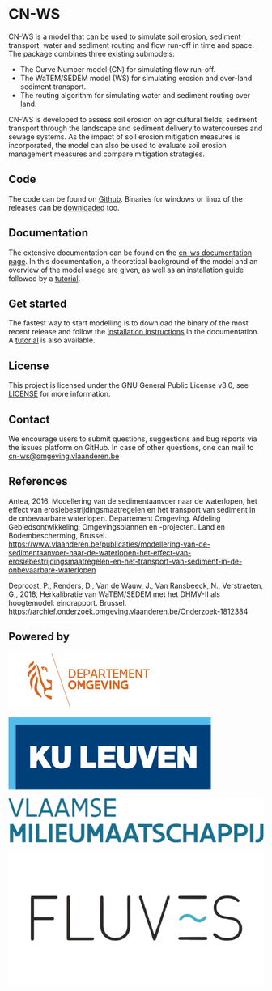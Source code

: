 # CN-WS

CN-WS is a model that can be used to
simulate soil erosion, sediment transport, water and sediment routing and
flow run-off in time and space. The package combines three existing submodels:

 - The Curve Number model (CN) for simulating flow run-off.
 - The WaTEM/SEDEM model (WS) for simulating erosion and over-land sediment
   transport.
 - The routing algorithm for simulating water and sediment routing over land.

CN-WS is developed to assess soil erosion on
agricultural fields, sediment transport through the landscape and sediment
delivery to watercourses and sewage systems. As the impact of soil erosion
mitigation measures is incorporated, the model can also be used to evaluate soil
erosion management measures and compare mitigation strategies.

## Code

The code can be found on [Github](https://github.com/cn-ws/cn-ws/). 
Binaries for windows or linux of the releases can be 
[downloaded](https://github.com/cn-ws/cn-ws/releases) too. 

## Documentation

The extensive documentation can be found on the 
[cn-ws documentation page](https://docs.fluves.net/cn_ws/index.html). 
In this documentation, a theoretical background of the model and an overview
of the model usage are given, as well as an installation guide followed by a
[tutorial](https://docs.fluves.net/cn_ws/tutorial.html).

## Get started

The fastest way to start modelling is to download the binary of the 
most recent release and follow the 
[installation instructions](https://docs.fluves.net/cn_ws/installation.html) in 
the documentation. A [tutorial](https://docs.fluves.net/cn_ws/tutorial.html) is 
also available.  

## License

This project is licensed under the GNU General Public License v3.0, see
[LICENSE](https://github.com/cn-ws/cn-ws/blob/master/LICENSE) for more information.

## Contact

We encourage users to submit questions, suggestions and bug reports via
the issues platform on GitHub. In case of other questions, one can mail
to <cn-ws@omgeving.vlaanderen.be>

## References

Antea, 2016. Modellering van de sedimentaanvoer naar de waterlopen, het
effect van erosiebestrijdingsmaatregelen en het transport van sediment in de
onbevaarbare waterlopen. Departement Omgeving. Afdeling Gebiedsontwikkeling,
Omgevingsplannen en -projecten. Land en Bodembescherming, Brussel.
https://www.vlaanderen.be/publicaties/modellering-van-de-sedimentaanvoer-naar-de-waterlopen-het-effect-van-erosiebestrijdingsmaatregelen-en-het-transport-van-sediment-in-de-onbevaarbare-waterlopen

Deproost, P., Renders, D., Van de Wauw, J., Van Ransbeeck, N.,
Verstraeten, G., 2018, Herkalibratie van WaTEM/SEDEM met het DHMV-II als
hoogtemodel: eindrapport. Brussel.
https://archief.onderzoek.omgeving.vlaanderen.be/Onderzoek-1812384

## Powered by

![image](docs/_static/png/DepartementOmgeving_logo.png)

![image](docs/_static/png/KULeuven_logo.png)

![image](docs/_static/png/VMM_logo.png)

![image](docs/_static/png/fluves_logo.png)
